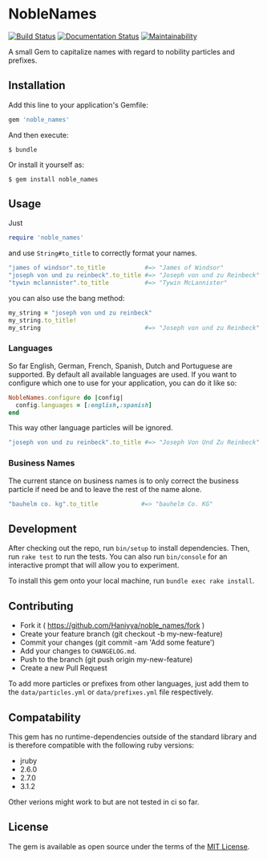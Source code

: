 # NobleNames
[![Build Status](https://travis-ci.org/Haniyya/noble_names.svg?branch=master)](https://travis-ci.org/Haniyya/noble_names)
[![Documentation Status](https://readthedocs.org/projects/noble-names/badge/?version=latest)](http://www.rubydoc.info/gems/noble_names)
[![Maintainability](https://api.codeclimate.com/v1/badges/614fe2d4f930a092e6f5/maintainability)](https://codeclimate.com/github/Haniyya/noble_names/maintainability)

A small Gem to capitalize names with regard to nobility particles and prefixes.

## Installation

Add this line to your application's Gemfile:

```ruby
gem 'noble_names'
```

And then execute:

    $ bundle

Or install it yourself as:

    $ gem install noble_names

## Usage

Just
```ruby
require 'noble_names'
```
and use `String#to_title` to correctly format your names.
```ruby
"james of windsor".to_title           #=> "James of Windsor"
"joseph von und zu reinbeck".to_title #=> "Joseph von und zu Reinbeck"
"tywin mclannister".to_title          #=> "Tywin McLannister"
```
you can also use the bang method:
```ruby
my_string = "joseph von und zu reinbeck"
my_string.to_title!
my_string                             #=> "Joseph von und zu Reinbeck"
```

### Languages
So far English, German, French, Spanish, Dutch and Portuguese are supported.
By default all available languages are used. If you want to configure which one
to use for your application, you can do it like so:
```ruby
NobleNames.configure do |config|
  config.languages = [:english,:spanish]
end
```
This way other language particles will be ignored.
```ruby
"joseph von und zu reinbeck".to_title #=> "Joseph Von Und Zu Reinbeck"
```

### Business Names
The current stance on business names is to only correct the business particle
if need be and to leave the rest of the name alone.
```ruby
"bauhelm co. kg".to_title            #=> "bauhelm Co. KG"
```

## Development

After checking out the repo, run `bin/setup` to install dependencies. Then, run `rake test` to run the tests. You can also run `bin/console` for an interactive prompt that will allow you to experiment.

To install this gem onto your local machine, run `bundle exec rake install`. 

## Contributing
- Fork it ( https://github.com/Haniyya/noble_names/fork )
- Create your feature branch (git checkout -b my-new-feature)
- Commit your changes (git commit -am 'Add some feature')
- Add your changes to `CHANGELOG.md`.
- Push to the branch (git push origin my-new-feature)
- Create a new Pull Request

To add more particles or prefixes from other languages, just add them to the
`data/particles.yml` or `data/prefixes.yml` file respectively.

## Compatability
This gem has no runtime-dependencies outside of the standard library and is
therefore compatible with the following ruby versions:

- jruby
- 2.6.0
- 2.7.0
- 3.1.2

Other verions might work to but are not tested in ci so far.

## License

The gem is available as open source under the terms of the [MIT License](http://opensource.org/licenses/MIT).

